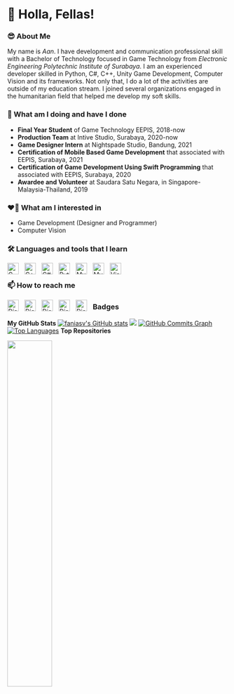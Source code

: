 # 👋 Holla, Fellas!

### 😎 About Me
My name is _Aan_. I have development and communication professional skill with a Bachelor of Technology focused in Game Technology from _Electronic Engineering Polytechnic Institute of Surabaya_. I am an experienced developer skilled in Python, C#, C++, Unity Game Development, Computer Vision and its frameworks. Not only that, I do a lot of the activities are outside of my education stream. I joined several organizations engaged in the humanitarian field that helped me develop my soft skills.

### 🧠 What am I doing and have I done
- **Final Year Student** of Game Technology EEPIS, 2018-now
- **Production Team** at Intive Studio, Surabaya, 2020-now
- **Game Designer Intern** at Nightspade Studio, Bandung, 2021
- **Certification of Mobile Based Game Development** that associated with EEPIS, Surabaya, 2021
- **Certification of Game Development Using Swift Programming** that associated with EEPIS, Surabaya, 2020
- **Awardee and Volunteer** at Saudara Satu Negara, in Singapore-Malaysia-Thailand, 2019

### ❤️‍🔥 What am I interested in
- Game Development (Designer and Programmer)
- Computer Vision

### 🛠️ Languages and tools that I learn
<img align="left" alt="C" width="26px" src="https://raw.githubusercontent.com/danielcranney/readme-generator/main/public/icons/skills/c-colored.svg" style="padding-right:10px;" />
<img align="left" alt="C++" width="26px" src="https://raw.githubusercontent.com/danielcranney/readme-generator/main/public/icons/skills/cplusplus-colored.svg" style="padding-right:10px;" />
<img align="left" alt="C#" width="26px" src="https://raw.githubusercontent.com/danielcranney/readme-generator/main/public/icons/skills/csharp-colored.svg" style="padding-right:10px;" />
<img align="left" alt="Python" width="26px" src="https://raw.githubusercontent.com/danielcranney/readme-generator/main/public/icons/skills/python-colored.svg" style="padding-right:10px;" />
<img align="left" alt="MySQL" width="26px" src="https://raw.githubusercontent.com/danielcranney/readme-generator/main/public/icons/skills/mysql-colored.svg" style="padding-right:10px;" />
<img align="left" alt="MySQL" width="26px" src="https://raw.githubusercontent.com/danielcranney/readme-generator/main/public/icons/skills/figma-colored.svg" style="padding-right:10px;" />
<img align="left" alt="Visual Studio Code" width="26px" src="https://cdn.jsdelivr.net/gh/devicons/devicon/icons/vscode/vscode-original.svg" style="padding-right:10px;" />

<br />

### 📫 How to reach me
<a href="https://discord.com/users/mooara" target="_blank" rel="noreferrer"><img align="left" alt="Discord" width="26px" src="https://raw.githubusercontent.com/danielcranney/readme-generator/main/public/icons/socials/discord.svg" style="padding-right:10px;" /></a>
<a href="https://www.github.com/farhnmh" target="_blank" rel="noreferrer"><img align="left" alt="Discord" width="26px" src="https://user-images.githubusercontent.com/3369400/139447912-e0f43f33-6d9f-45f8-be46-2df5bbc91289.png" style="padding-right:10px;" /></a>
<a href="http://www.instagram.com/farhaanmuha" target="_blank" rel="noreferrer"><img align="left" alt="Discord" width="26px" src="https://raw.githubusercontent.com/danielcranney/readme-generator/main/public/icons/socials/instagram.svg" style="padding-right:10px;" /></a>
<a href="https://www.linkedin.com/in/farhaanmuha" target="_blank" rel="noreferrer"><img align="left" alt="Discord" width="26px" src="https://raw.githubusercontent.com/danielcranney/readme-generator/main/public/icons/socials/linkedin.svg" style="padding-right:10px;" /></a>
<a href="https://www.twitter.com/farhaanmuha" target="_blank" rel="noreferrer"><img align="left" alt="Discord" width="26px" src="https://raw.githubusercontent.com/danielcranney/readme-generator/main/public/icons/socials/twitter.svg" style="padding-right:10px;" /></a>

### Badges
<b>My GitHub Stats</b>
<a href="http://www.github.com/faniasv"><img src="https://github-readme-stats.vercel.app/api?username=faniasv&show_icons=true&hide=&count_private=true&title_color=0891b2&text_color=ffffff&icon_color=0891b2&bg_color=1c1917&hide_border=true&show_icons=true" alt="faniasv's GitHub stats" /></a>
<a href="http://www.github.com/faniasv"><img src="https://github-readme-streak-stats.herokuapp.com/?user=faniasv&stroke=ffffff&background=1c1917&ring=0891b2&fire=0891b2&currStreakNum=ffffff&currStreakLabel=0891b2&sideNums=ffffff&sideLabels=ffffff&dates=ffffff&hide_border=true" /></a>
<a href="http://www.github.com/faniasv"><img src="https://activity-graph.herokuapp.com/graph?username=faniasv&bg_color=1c1917&color=ffffff&line=0891b2&point=ffffff&area_color=1c1917&area=true&hide_border=true&custom_title=GitHub%20Commits%20Graph" alt="GitHub Commits Graph" /></a>
<a href="https://github.com/faniasv" align="left"><img src="https://github-readme-stats.vercel.app/api/top-langs/?username=faniasv&langs_count=10&title_color=0891b2&text_color=ffffff&icon_color=0891b2&bg_color=1c1917&hide_border=true&locale=en&custom_title=Top%20%Languages" alt="Top Languages" /></a>
<b>Top Repositories</b>
<div width="100%" align="center"><a href="https://github.com/faniasv/HackerRank-Solved" align="left"><img align="left" width="45%" src="https://github-readme-stats.vercel.app/api/pin/?username=faniasv&repo=HackerRank-Solved&title_color=0891b2&text_color=ffffff&icon_color=0891b2&bg_color=1c1917&hide_border=true&locale=en" /></a></div><br /><br /><br /><br /><br /><br /><br />
